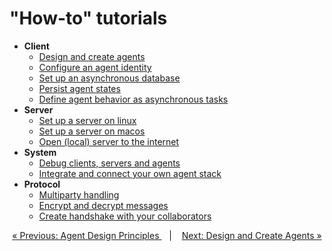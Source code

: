 # "How-to" tutorials

* **Client**
    - [Design and create agents](client/design_create.md)
    - [Configure an agent identity](client/id.md)
    - [Set up an asynchronous database](client/async_db.md)
    - [Persist agent states](client/state_persist.md)
    - [Define agent behavior as asynchronous tasks](client/async_task.md)
* **Server**
    - [Set up a server on linux](server/setup_macos.md)
    - [Set up a server on macos](server/setup_linux.md)
    - [Open (local) server to the internet](server/to_internet.md)
* **System**
    - [Debug clients, servers and agents](system/debug.md)
    - [Integrate and connect your own agent stack](system/integrate.md)
* **Protocol**
    - [Multiparty handling](proto/multiparty.md)
    - [Encrypt and decrypt messages](proto/encrypt_decrypt.md)
    - [Create handshake with your collaborators](proto/handshakes.md)



<p align="center">
  <a href="../fundamentals/design.md">&laquo; Previous: Agent Design Principles </a> &nbsp;&nbsp;&nbsp;|&nbsp;&nbsp;&nbsp; <a href="client/design_create.md">Next: Design and Create Agents &raquo;</a>
</p>